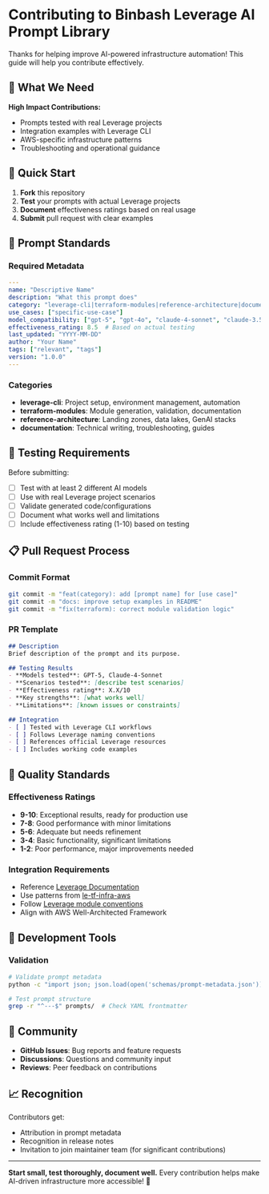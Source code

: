 # Contributing to Binbash Leverage AI Prompt Library

Thanks for helping improve AI-powered infrastructure automation! This guide will help you contribute effectively.

## 🎯 What We Need

**High Impact Contributions:**
- Prompts tested with real Leverage projects
- Integration examples with Leverage CLI
- AWS-specific infrastructure patterns
- Troubleshooting and operational guidance

## 🚀 Quick Start

1. **Fork** this repository
2. **Test** your prompts with actual Leverage projects  
3. **Document** effectiveness ratings based on real usage
4. **Submit** pull request with clear examples

## 📝 Prompt Standards

### Required Metadata
```yaml
---
name: "Descriptive Name"
description: "What this prompt does"
category: "leverage-cli|terraform-modules|reference-architecture|documentation"
use_cases: ["specific-use-case"]
model_compatibility: ["gpt-5", "gpt-4o", "claude-4-sonnet", "claude-3.5-sonnet"]
effectiveness_rating: 8.5  # Based on actual testing
last_updated: "YYYY-MM-DD"
author: "Your Name"
tags: ["relevant", "tags"]
version: "1.0.0"
---
```

### Categories
- **leverage-cli**: Project setup, environment management, automation
- **terraform-modules**: Module generation, validation, documentation
- **reference-architecture**: Landing zones, data lakes, GenAI stacks
- **documentation**: Technical writing, troubleshooting, guides

## 🧪 Testing Requirements

Before submitting:
- [ ] Test with at least 2 different AI models
- [ ] Use with real Leverage project scenarios
- [ ] Validate generated code/configurations
- [ ] Document what works well and limitations
- [ ] Include effectiveness rating (1-10) based on testing

## 📋 Pull Request Process

### Commit Format
```bash
git commit -m "feat(category): add [prompt name] for [use case]"
git commit -m "docs: improve setup examples in README"
git commit -m "fix(terraform): correct module validation logic"
```

### PR Template
```markdown
## Description
Brief description of the prompt and its purpose.

## Testing Results
- **Models tested**: GPT-5, Claude-4-Sonnet
- **Scenarios tested**: [describe test scenarios]
- **Effectiveness rating**: X.X/10
- **Key strengths**: [what works well]
- **Limitations**: [known issues or constraints]

## Integration
- [ ] Tested with Leverage CLI workflows
- [ ] Follows Leverage naming conventions
- [ ] References official Leverage resources
- [ ] Includes working code examples
```

## 🎯 Quality Standards

### Effectiveness Ratings
- **9-10**: Exceptional results, ready for production use
- **7-8**: Good performance with minor limitations
- **5-6**: Adequate but needs refinement
- **3-4**: Basic functionality, significant limitations
- **1-2**: Poor performance, major improvements needed

### Integration Requirements
- Reference [Leverage Documentation](https://leverage.binbash.co/)
- Use patterns from [le-tf-infra-aws](https://github.com/binbashar/le-tf-infra-aws)
- Follow [Leverage module conventions](https://github.com/binbashar/le-dev-tools/blob/master/terraform/Makefile)
- Align with AWS Well-Architected Framework

## 🔧 Development Tools

### Validation
```bash
# Validate prompt metadata
python -c "import json; json.load(open('schemas/prompt-metadata.json'))"

# Test prompt structure
grep -r "^---$" prompts/  # Check YAML frontmatter
```

## 🤝 Community

- **GitHub Issues**: Bug reports and feature requests
- **Discussions**: Questions and community input
- **Reviews**: Peer feedback on contributions

## 📈 Recognition

Contributors get:
- Attribution in prompt metadata
- Recognition in release notes
- Invitation to join maintainer team (for significant contributions)

---

**Start small, test thoroughly, document well.** Every contribution helps make AI-driven infrastructure more accessible! 🚀
